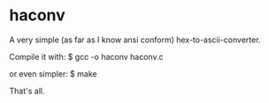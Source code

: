 haconv
======

A very simple (as far as I know ansi conform) hex-to-ascii-converter.

Compile it with:
	$ gcc -o haconv haconv.c

or even simpler:
   	$ make

That's all.
